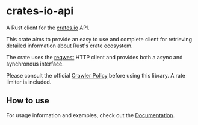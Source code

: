 # crates-io-api

A Rust client for the [crates.io](https://crates.io) API.

This crate aims to provide an easy to use and complete client for retrieving
detailed information about Rust's crate ecosystem.

The crate uses the [reqwest](https://github.com/seanmonstar/reqwest) HTTP client
and provides both a async and synchronous interface.

Please consult the official [Crawler Policy](https://crates.io/policies#crawlers) before using this library. 
A rate limiter is included.

## How to use

For usage information and examples, check out the
[Documentation](https://docs.rs/crates_io_api).
